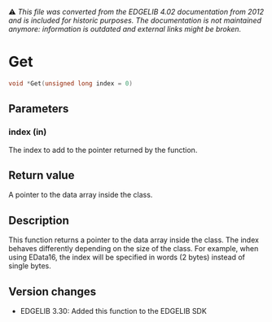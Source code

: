 :warning: _This file was converted from the EDGELIB 4.02 documentation from 2012 and is included for historic purposes. The documentation is not maintained anymore: information is outdated and external links might be broken._

# Get


```c++
void *Get(unsigned long index = 0)
```

## Parameters
### index (in)
The index to add to the pointer returned by the function.

## Return value
A pointer to the data array inside the class.

## Description
This function returns a pointer to the data array inside the class. The index behaves differently depending on the size of the class. For example, when using EData16, the index will be specified in words (2 bytes) instead of single bytes.

## Version changes
- EDGELIB 3.30: Added this function to the EDGELIB SDK

